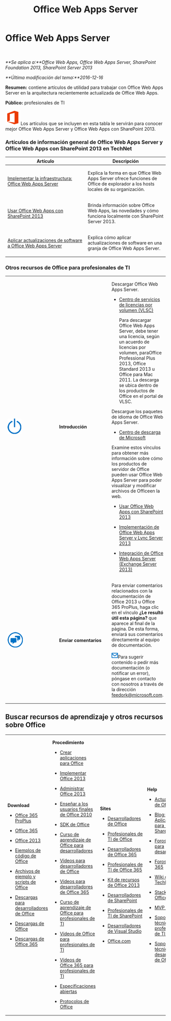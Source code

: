 ﻿---
title: Office Web Apps Server
TOCTitle: '@NoTitle'
ms:assetid: e75c9827-f5ce-4099-a08c-b42fde72ea98
ms:mtpsurl: https://technet.microsoft.com/es-es/library/JJ219456(v=office.15)
ms:contentKeyID: 48793547
ms.date: 01/04/2018
mtps_version: v=office.15
ms.translationtype: HT
---

# Office Web Apps Server

 

_**Se aplica a:**Office Web Apps, Office Web Apps Server, SharePoint Foundation 2013, SharePoint Server 2013_

_**Última modificación del tema:**2016-12-16_

**Resumen:** contiene artículos de utilidad para trabajar con Office Web Apps Server en la arquitectura recientemente actualizada de Office Web Apps.

**Público:** profesionales de TI

![Logotipo de Office 2013](images/JJ219458.a106e261-2cd0-43b7-af77-92de7e4b6fb9(Office.15).png "Logotipo de Office 2013")Los artículos que se incluyen en esta tabla le servirán para conocer mejor Office Web Apps Server y Office Web Apps con SharePoint 2013.


### Artículos de información general de Office Web Apps Server y Office Web Apps con SharePoint 2013 en TechNet

<table>
<colgroup>
<col style="width: 50%" />
<col style="width: 50%" />
</colgroup>
<thead>
<tr class="header">
<th>Artículo</th>
<th>Descripción</th>
</tr>
</thead>
<tbody>
<tr class="odd">
<td><p><a href="deploy-the-infrastructure-office-web-apps-server.md">Implementar la infraestructura: Office Web Apps Server</a></p></td>
<td><p>Explica la forma en que Office Web Apps Server ofrece funciones de Office de explorador a los hosts locales de su organización.</p></td>
</tr>
<tr class="even">
<td><p><a href="use-office-web-apps-with-sharepoint-2013.md">Usar Office Web Apps con SharePoint 2013</a></p></td>
<td><p>Brinda información sobre Office Web Apps, las novedades y cómo funciona localmente con SharePoint Server 2013.</p></td>
</tr>
<tr class="odd">
<td><p><a href="apply-software-updates-to-office-web-apps-server.md">Aplicar actualizaciones de software a Office Web Apps Server</a></p></td>
<td><p>Explica cómo aplicar actualizaciones de software en una granja de Office Web Apps Server.</p></td>
</tr>
</tbody>
</table>


### Otros recursos de Office para profesionales de TI

<table>
<colgroup>
<col style="width: 33%" />
<col style="width: 33%" />
<col style="width: 33%" />
</colgroup>
<tbody>
<tr class="odd">
<td><p><img src="images/JJ219458.6b2d6dfa-7dc8-40fb-8335-af68b575f8cb(Office.15).png" title="Introducción" alt="Introducción" /></p></td>
<td><p><strong>Introducción</strong></p></td>
<td><p>Descargar Office Web Apps Server.</p>
<ul>
<li><p><a href="http://go.microsoft.com/fwlink/p/?linkid=256561">Centro de servicios de licencias por volumen (VLSC)</a></p>
<p>Para descargar Office Web Apps Server, debe tener una licencia, según un acuerdo de licencias por volumen, paraOffice Professional Plus 2013, Office Standard 2013 u Office para Mac 2011. La descarga se ubica dentro de los productos de Office en el portal de VLSC.</p></li>
</ul>
<p>Descargue los paquetes de idioma de Office Web Apps Server.</p>
<ul>
<li><p><a href="http://go.microsoft.com/fwlink/p/?linkid=263945">Centro de descarga de Microsoft</a></p></li>
</ul>
<p>Examine estos vínculos para obtener más información sobre cómo los productos de servidor de Office pueden usar Office Web Apps Server para poder visualizar y modificar archivos de Officeen la web.</p>
<ul>
<li><p><a href="use-office-web-apps-with-sharepoint-2013.md">Usar Office Web Apps con SharePoint 2013</a></p></li>
<li><p><a href="http://go.microsoft.com/fwlink/p/?linkid=256902">Implementación de Office Web Apps Server y Lync Server 2013</a></p></li>
<li><p><a href="http://go.microsoft.com/fwlink/p/?linkid=256611">Integración de Office Web Apps Server (Exchange Server 2013)</a></p></li>
</ul></td>
</tr>
<tr class="even">
<td><p><img src="images/JJ219458.6fa793ee-ede9-4476-901c-de96ea37fc3a(Office.15).png" title="Icono Chat" alt="Icono Chat" /></p></td>
<td><p><strong>Enviar comentarios</strong></p></td>
<td><p>Para enviar comentarios relacionados con la documentación de Office 2013 u Office 365 ProPlus, haga clic en el vínculo <strong>¿Le resultó útil esta página?</strong> que aparece al final de la página. De esta forma, enviará sus comentarios directamente al equipo de documentación.</p>
<p><img src="images/Ee890080.1863f854-8ce5-40e4-bd40-9bbe16591834(Office.15).png" title="correo electrónico" alt="correo electrónico" />Para sugerir contenido o pedir más documentación (o notificar un error), póngase en contacto con nosotros a través de la dirección <a href="mailto:feedork@microsoft.com">feedork@microsoft.com</a>.</p></td>
</tr>
</tbody>
</table>


## Buscar recursos de aprendizaje y otros recursos sobre Office


<table>
<colgroup>
<col style="width: 25%" />
<col style="width: 25%" />
<col style="width: 25%" />
<col style="width: 25%" />
</colgroup>
<tbody>
<tr class="odd">
<td><p><strong>Download</strong></p>
<ul>
<li><p><a href="https://technet.microsoft.com/evalcenter/hh973391">Office 365 ProPlus</a></p></li>
<li><p><a href="https://go.microsoft.com/fwlink/p/?linkid=507653">Office 365</a></p></li>
<li><p><a href="https://technet.microsoft.com/es-es/evalcenter/ee390818.aspx">Office 2013</a></p></li>
<li><p><a href="https://code.msdn.microsoft.com/office/es-es/">Ejemplos de código de Office</a></p></li>
<li><p><a href="https://gallery.technet.microsoft.com/office/es-es/">Archivos de ejemplo y scripts de Office</a></p></li>
<li><p><a href="https://msdn.microsoft.com/es-es/office/aa905351">Descargas para desarrolladores de Office</a></p></li>
<li><p><a href="http://www.microsoft.com/es-es/download/office.aspx?q=office">Descargas de Office</a></p></li>
<li><p><a href="http://www.microsoft.com/es-es/download/search.aspx?q=office+365">Descargas de Office 365</a></p></li>
</ul></td>
<td><p><strong>Procedimiento</strong></p>
<ul>
<li><p><a href="https://technet.microsoft.com/es-es/library/jj220060.aspx">Crear aplicaciones para Office</a></p></li>
<li><p><a href="https://technet.microsoft.com/es-es/library/cc178982.aspx">Implementar Office 2013</a></p></li>
<li><p><a href="https://technet.microsoft.com/es-es/library/cc179068.aspx">Administrar Office 2013</a></p></li>
<li><p><a href="https://technet.microsoft.com/es-es/office/ff381682.aspx">Enseñar a los usuarios finales de Office 2010</a></p></li>
<li><p><a href="https://msdn.microsoft.com/es-es/office/aa905496.aspx">SDK de Office</a></p></li>
<li><p><a href="https://msdn.microsoft.com/es-es/office/aa905375">Curso de aprendizaje de Office para desarrolladores</a></p></li>
<li><p><a href="http://www.microsoft.com/resources/msdn/es-es/office/media/video/video.html?cid=odc%26from=mscomodc">Vídeos para desarrolladores de Office</a></p></li>
<li><p><a href="http://www.microsoft.com/resources/msdn/es-es/office/media/video/video.html?cid=o365%26from=mscomo365">Vídeos para desarrolladores de Office 365</a></p></li>
<li><p><a href="https://technet.microsoft.com/es-es/office/ff519671">Curso de aprendizaje de Office para profesionales de TI</a></p></li>
<li><p><a href="http://www.microsoft.com/resources/technet/es-es/office/media/video/video.html?cid=otc%26from=mscomotc">Vídeos de Office para profesionales de TI</a></p></li>
<li><p><a href="http://www.microsoft.com/resources/technet/es-es/office/media/video/video.html?cid=o365%26from=mscomo365">Vídeos de Office 365 para profesionales de TI</a></p></li>
<li><p><a href="https://msdn.microsoft.com/es-es/openspecifications/">Especificaciones abiertas</a></p></li>
<li><p><a href="https://msdn.microsoft.com/es-es/library/cc307282(v=office.12).aspx">Protocolos de Office</a></p></li>
</ul></td>
<td><p><strong>Sites</strong></p>
<ul>
<li><p><a href="https://msdn.microsoft.com/es-es/office">Desarrolladores de Office</a></p></li>
<li><p><a href="https://technet.microsoft.com/es-es/office">Profesionales de TI de Office</a></p></li>
<li><p><a href="https://msdn.microsoft.com/es-es/office/hh506337">Desarrolladores de Office 365</a></p></li>
<li><p><a href="https://technet.microsoft.com/es-es/hh912691">Profesionales de TI de Office 365</a></p></li>
<li><p><a href="https://technet.microsoft.com/es-es/library/cc303401.aspx">Kit de recursos de Office 2013</a></p></li>
<li><p><a href="https://msdn.microsoft.com/es-es/sharepoint">Desarrolladores de SharePoint</a></p></li>
<li><p><a href="https://technet.microsoft.com/es-es/sharepoint">Profesionales de TI de SharePoint</a></p></li>
<li><p><a href="https://msdn.microsoft.com/es-es/vstudio/aa718325">Desarrolladores de Visual Studio</a></p></li>
<li><p><a href="http://office.microsoft.com/">Office.com</a></p></li>
</ul></td>
<td><p><strong>Help</strong></p>
<ul>
<li><p><a href="https://technet.microsoft.com/es-es/office/ee748587.aspx">Actualizaciones de Office</a></p></li>
<li><p><a href="https://blogs.msdn.com/b/officeapps">Blog: Aplicaciones para Office y SharePoint</a></p></li>
<li><p><a href="https://social.msdn.microsoft.com/forums/es-es/category/officedev%2coldevelopment%2csharepoint2010%2csharepoint%2cprojectserver2010%2cprojectprofessional2010%2cuc/">Foros: Office para desarrolladores</a></p></li>
<li><p><a href="https://answers.microsoft.com/es-es/msoffice">Foros: Office 365</a></p></li>
<li><p><a href="https://social.technet.microsoft.com/wiki">Wiki de TechNet</a></p></li>
<li><p><a href="https://stackoverflow.com/search?q=office">StackOverflow: Office</a></p></li>
<li><p><a href="https://mvp.microsoft.com/es-es/mvp/search-mvp.aspx?kw=office">MVP de Office</a></p></li>
<li><p><a href="https://technet.microsoft.com/es-es/ms772425">Soporte técnico para profesionales de TI de Office</a></p></li>
<li><p><a href="https://msdn.microsoft.com/es-es/office/aa905515">Soporte técnico para desarrolladores de Office</a></p></li>
</ul></td>
</tr>
</tbody>
</table>


[](use-office-web-apps-with-sharepoint-2013.md)

